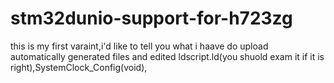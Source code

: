 # stm32dunio-support-for-h723zg
this is my first varaint,i'd like to tell you what i haave do
upload automatically generated files and edited ldscript.ld(you shuold exam it if it is right),SystemClock_Config(void),

